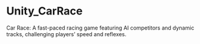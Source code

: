 # Unity_CarRace
Car Race: A fast-paced racing game featuring AI competitors and dynamic tracks, challenging players’ speed and reflexes. 
